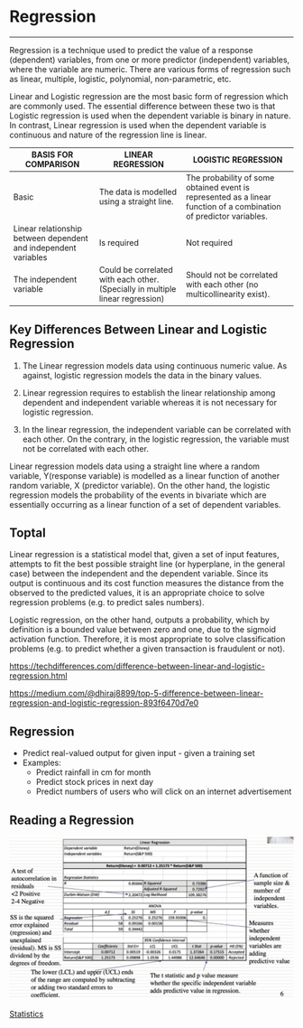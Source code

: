 # Regression

---

Regression is a technique used to predict the value of a response (dependent) variables, from one or more predictor (independent) variables, where the variable are numeric. There are various forms of regression such as linear, multiple, logistic, polynomial, non-parametric, etc.

Linear and Logistic regression are the most basic form of regression which are commonly used. The essential difference between these two is that Logistic regression is used when the dependent variable is binary in nature. In contrast, Linear regression is used when the dependent variable is continuous and nature of the regression line is linear.

| **BASIS FOR COMPARISON**                                        | **LINEAR REGRESSION**                                                          | **LOGISTIC REGRESSION**                                                                                             |
|---------------------|----------------------|-----------------------------|
| Basic                                                           | The data is modelled using a straight line.                                    | The probability of some obtained event is represented as a linear function of a combination of predictor variables. |
| Linear relationship between dependent and independent variables | Is required                                                                    | Not required                                                                                                        |
| The independent variable                                        | Could be correlated with each other. (Specially in multiple linear regression) | Should not be correlated with each other (no multicollinearity exist).                                              |

## Key Differences Between Linear and Logistic Regression

1. The Linear regression models data using continuous numeric value. As against, logistic regression models the data in the binary values.

2. Linear regression requires to establish the linear relationship among dependent and independent variable whereas it is not necessary for logistic regression.

3. In the linear regression, the independent variable can be correlated with each other. On the contrary, in the logistic regression, the variable must not be correlated with each other.

Linear regression models data using a straight line where a random variable, Y(response variable) is modelled as a linear function of another random variable, X (predictor variable). On the other hand, the logistic regression models the probability of the events in bivariate which are essentially occurring as a linear function of a set of dependent variables.

## Toptal

Linear regression is a statistical model that, given a set of input features, attempts to fit the best possible straight line (or hyperplane, in the general case) between the independent and the dependent variable. Since its output is continuous and its cost function measures the distance from the observed to the predicted values, it is an appropriate choice to solve regression problems (e.g. to predict sales numbers).

Logistic regression, on the other hand, outputs a probability, which by definition is a bounded value between zero and one, due to the sigmoid activation function. Therefore, it is most appropriate to solve classification problems (e.g. to predict whether a given transaction is fraudulent or not).

<https://techdifferences.com/difference-between-linear-and-logistic-regression.html>

<https://medium.com/@dhiraj8899/top-5-difference-between-linear-regression-and-logistic-regression-893f6470d7e0>

## Regression

- Predict real-valued output for given input - given a training set
- Examples:
  - Predict rainfall in cm for month
  - Predict stock prices in next day
  - Predict numbers of users who will click on an internet advertisement

## Reading a Regression

![image](media/Regression-image1.jpeg)

[Statistics](https://www.youtube.com/playlist?list=PL8dPuuaLjXtNM_Y-bUAhblSAdWRnmBUcr)
